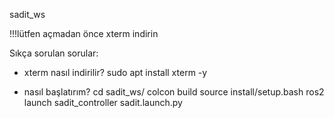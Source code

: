 sadit_ws

!!!lütfen açmadan önce xterm indirin

Sıkça sorulan sorular:

- xterm nasıl indirilir?
 sudo apt install xterm -y

- nasıl başlatırım?
  cd sadit_ws/
  colcon build
  source install/setup.bash
  ros2 launch sadit_controller sadit.launch.py
